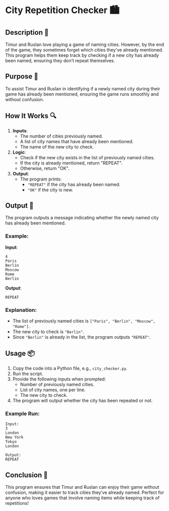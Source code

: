 # City Repetition Checker 🏙️

## Description 📝

Timur and Ruslan love playing a game of naming cities. However, by the end of the game, they sometimes forget which cities they've already mentioned. This program helps them keep track by checking if a new city has already been named, ensuring they don’t repeat themselves.

## Purpose 🎯

To assist Timur and Ruslan in identifying if a newly named city during their game has already been mentioned, ensuring the game runs smoothly and without confusion.

## How It Works 🔍

1. **Inputs**:
    - The number of cities previously named.
    - A list of city names that have already been mentioned.
    - The name of the new city to check.
2. **Logic**:
    - Check if the new city exists in the list of previously named cities.
    - If the city is already mentioned, return "REPEAT".
    - Otherwise, return "OK".
3. **Output**:
    - The program prints:
        - `"REPEAT"` if the city has already been named.
        - `"OK"` if the city is new.

## Output 📜

The program outputs a message indicating whether the newly named city has already been mentioned.

### Example:

**Input**:

```
4
Paris
Berlin
Moscow
Rome
Berlin
```

**Output**:

```
REPEAT
```

### Explanation:

-   The list of previously named cities is `["Paris", "Berlin", "Moscow", "Rome"]`.
-   The new city to check is `"Berlin"`.
-   Since `"Berlin"` is already in the list, the program outputs `"REPEAT"`.

## Usage 📦

1. Copy the code into a Python file, e.g., `city_checker.py`.
2. Run the script.
3. Provide the following inputs when prompted:
    - Number of previously named cities.
    - List of city names, one per line.
    - The new city to check.
4. The program will output whether the city has been repeated or not.

### Example Run:

```plaintext
Input:
3
London
New York
Tokyo
London

Output:
REPEAT
```

## Conclusion 🚀

This program ensures that Timur and Ruslan can enjoy their game without confusion, making it easier to track cities they’ve already named. Perfect for anyone who loves games that involve naming items while keeping track of repetitions!
